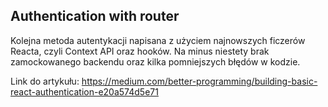 ## Authentication with router

Kolejna metoda autentykacji napisana z użyciem najnowszych ficzerów Reacta, czyli Context API oraz hooków. Na minus niestety brak zamockowanego backendu oraz kilka pomniejszych błędów w kodzie.

Link do artykułu: https://medium.com/better-programming/building-basic-react-authentication-e20a574d5e71
